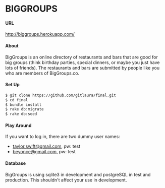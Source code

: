 # BIGGROUPS

#### URL
http://biggroups.herokuapp.com/
#### About
BigGroups is an online directory of restaurants and bars that are good for big groups (think birthday parties, special dinners, or maybe you just have lots of friends). The restaurants and bars are submitted by people like you who are members of BigGroups.co. 
#### Set Up

```sh
$ git clone https://github.com/gitlaura/final.git
$ cd final
$ bundle install
$ rake db:migrate
$ rake db:seed
```
#### Play Around
If you want to log in, there are two dummy user names:
  - taylor.swift@gmail.com, pw: test
  - beyonce@gmail.com, pw: test

#### Database
BigGroups is using sqlite3 in development and postgreSQL in test and production. This shouldn't affect your use in development. 